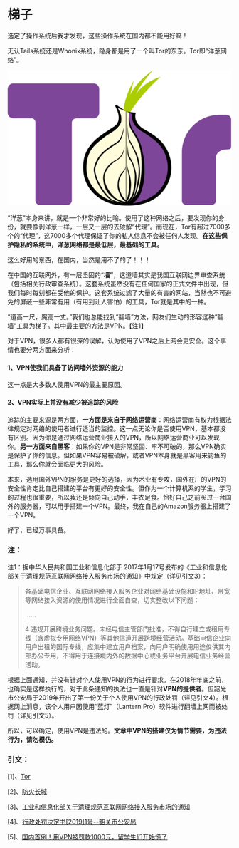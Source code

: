 # 梯子

选定了操作系统后我才发现，这些操作系统在国内都不能用好嘛！

无认Tails系统还是Whonix系统，隐身都是用了一个叫Tor的东东。Tor即“洋葱网络”。

![&#x6D0B;&#x8471;&#x7F51;&#x7EDC;](../.gitbook/assets/1200px-tor-logo-2011-flat.svg.png)

“洋葱”本身来讲，就是一个非常好的比喻。使用了这种网络之后，要发现你的身份，就要像剥洋葱一样，一层又一层的去破解“代理”。而现在，Tor有超过7000多个的“代理”，这7000多个代理保证了你的私人信息不会被任何人发现。**在这些保护隐私的系统中，洋葱网络都是最低层，最基础的工具。**

这么好用的东西，在国内，当然是用不了的了！！！

在中国的互联网外，有一层坚固的“**墙”**，这道墙其实是我国互联网边界审查系统（包括相关行政审查系统）。这套系统虽然没有在任何国家的正式文件中出现，但我们每时每刻都在受他的保护。这套系统过滤了大量的有害的网站，当然也不可避免的屏蔽一些非常有用（有用到让人害怕）的工具，Tor就是其中的一种。

“道高一尺，魔高一丈。”我们也总能找到“翻墙”方法，网友们生动的形容这种“翻墙”工具为梯子。其中最主要的方法是VPN。【注1】

对于VPN，很多人都有很深的误解，认为使用了VPN之后上网会更安全。这个事情也要分两方面来分析：

#### 1、VPN使我们具备了访问墙外资源的能力

这一点是大多数人使用VPN的最主要原因。

#### 2、VPN实际上并没有减少被追踪的风险

追踪的主要来源是两方面，**一方面是来自于网络运营商**：网络运营商有权力根据法律规定对网络的使用者进行适当的监控。这一点无论你是否使用VPN，基本都没有区别。因为你是通过网络运营商业接入的VPN，所以网络运营商业可以发现你。**另一方面来自黑客**：如果你的VPN是非常坚固、牢不可破的，那么VPN确实是保护了你的信息。但如果VPN容易被破解，或者VPN本身就是黑客用来钓鱼的工具，那么你就会面临更大的风险。

本来，选用国外VPN的服务是更好的选择，因为术业有专攻，国外在厂的VPN的安全性肯定比自己搭建的平台有更好的安全性。但作为一个计算机系的学生，学习的过程也很重要，所以我还是倾向自己动手，丰衣足食。恰好自己之前买过一台国外的服务器，可以用于搭建一个VPN。最终，我在自己的Amazon服务器上搭建了一个VPN。

好了，已经万事具备。

### 注：

注1：据中华人民共和国工业和信息化部于 2017年1月17号发布的《工业和信息化部关于清理规范互联网网络接入服务市场的通知》中规定（详见引文3）：

> 各基础电信企业、互联网网络接入服务企业对网络基础设施和IP地址、带宽等网络接入资源的使用情况进行全面自查，切实整改以下问题：
>
> ......
>
> 4.违规开展跨境业务问题。未经电信主管部门批准，不得自行建立或租用专线（含虚拟专用网络VPN）等其他信道开展跨境经营活动。基础电信企业向用户出租的国际专线，应集中建立用户档案，向用户明确使用用途仅供其内部办公专用，不得用于连接境内外的数据中心或业务平台开展电信业务经营活动。

根据上面通知，并没有针对个人使用VPN的行为进行要求。在2018年年底之前，也确实是这样执行的，对于此条通知的执法也一直是针对**VPN的提供者**。但韶光市公安局于2019年开出了第一份关于个人使用VPN的行政处罚（详见引文4）。根据网上消息，该个人用户因使用“蓝灯”（Lantern Pro）软件进行翻墙上网而被处罚（详见引文5）。

所以，可以确定，使用VPN是违法的。**文章中VPN的搭建仅为情节需要，为违法行为，请勿模仿。**

### **引文：**

\[1\]、[Tor](https://zh.wikipedia.org/wiki/Tor)

\[2\]、[防火长城](https://zh.wikipedia.org/wiki/%E9%98%B2%E7%81%AB%E9%95%BF%E5%9F%8E)

\[3\]、[工业和信息化部关于清理规范互联网网络接入服务市场的通知](http://www.miit.gov.cn/newweb/n1146295/n1652858/n1652930/n3757020/c5471946/content.html)

\[4\]、[行政处罚决定书\[2019\]1号--韶关市公安局](http://www.gdgafz.alldayfilm.com/bookDetail.html?type=1&id=1134323)

\[5\]、[国内首例！用VPN被罚款1000元，留学生们开始慌了](https://www.sohu.com/a/290810906_508571)

